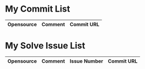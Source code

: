# My Commit List
|Opensource|Comment|Commit URL|
|-|-|-|

# My Solve Issue List
|Opensource|Comment|Issue Number|Commit URL|
|-|-|-|-|
